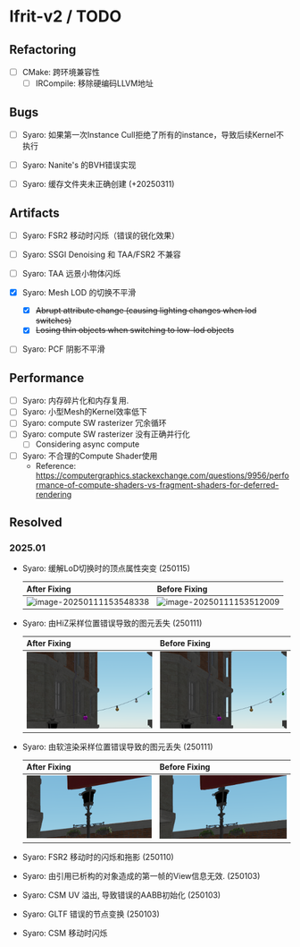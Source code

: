 # Ifrit-v2 /  TODO 


## Refactoring

- [ ] CMake: 跨环境兼容性
  - [ ] IRCompile: 移除硬编码LLVM地址

## Bugs

- [ ] Syaro: 如果第一次Instance Cull拒绝了所有的instance，导致后续Kernel不执行
- [ ] Syaro: Nanite's 的BVH错误实现
- [ ] Syaro: 缓存文件夹未正确创建 (+20250311)


## Artifacts
- [ ] Syaro: FSR2 移动时闪烁（错误的锐化效果）
- [ ] Syaro: SSGI Denoising 和 TAA/FSR2 不兼容 
- [ ] Syaro: TAA 远景小物体闪烁
- [x] Syaro: Mesh LOD 的切换不平滑
  - [x] <s>Abrupt attribute change (causing lighting changes when lod switches)</s>
  - [x] <s>Losing thin objects when switching to low-lod objects</s>
- [ ] Syaro: PCF 阴影不平滑



## Performance

- [ ] Syaro: 内存碎片化和内存复用.
- [ ] Syaro: 小型Mesh的Kernel效率低下
- [ ] Syaro: compute SW rasterizer 冗余循环
- [ ] Syaro: compute SW rasterizer 没有正确并行化
    - [ ] Considering async compute
- [ ] Syaro: 不合理的Compute Shader使用
    - Reference: https://computergraphics.stackexchange.com/questions/9956/performance-of-compute-shaders-vs-fragment-shaders-for-deferred-rendering


## Resolved


### 2025.01
- Syaro: 缓解LoD切换时的顶点属性突变 (250115)

  | After Fixing                                       | Before Fixing                                      |
  | -------------------------------------------------- | -------------------------------------------------- |
  | ![image-20250111153548338](docs/imgtodo/nlod1.png) | ![image-20250111153512009](docs/imgtodo/nlod2.png) |

- Syaro: 由HiZ采样位置错误导致的图元丢失 (250111)

  | After Fixing                                                 | Before Fixing                                                |
  | ------------------------------------------------------------ | ------------------------------------------------------------ |
  | ![image-20250111153548338](docs/imgtodo/image-20250111153548338.png) | ![image-20250111153512009](docs/imgtodo/image-20250111153512009.png) |

- Syaro: 由软渲染采样位置错误导致的图元丢失 (250111)

  | After Fixing                                                 | Before Fixing                                                |
  | ------------------------------------------------------------ | ------------------------------------------------------------ |
  | ![image-20250111144804794](docs/imgtodo/image-20250111144804794.png) | ![image-20250111144843767](docs/imgtodo/image-20250111144843767.png) |

  

- Syaro: FSR2 移动时的闪烁和拖影 (250110)

- Syaro: 由引用已析构的对象造成的第一帧的View信息无效. (250103)

- Syaro: CSM UV 溢出, 导致错误的AABB初始化 (250103)

- Syaro: GLTF 错误的节点变换 (250103)

- Syaro: CSM 移动时闪烁

  
